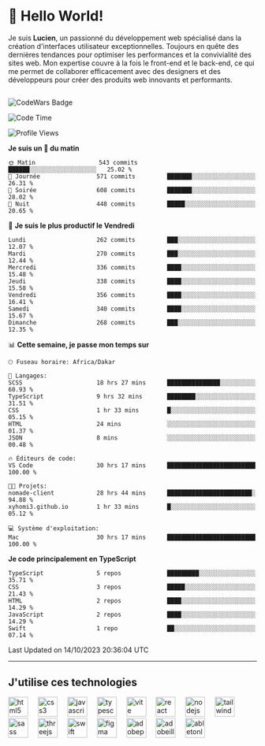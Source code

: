 # 👋 Hello World!

Je suis **Lucien**, un passionné du développement web spécialisé dans la création d'interfaces utilisateur exceptionnelles. Toujours en quête des dernières tendances pour optimiser les performances et la convivialité des sites web. Mon expertise couvre à la fois le front-end et le back-end, ce qui me permet de collaborer efficacement avec des designers et des développeurs pour créer des produits web innovants et performants.

##

![CodeWars Badge](https://www.codewars.com/users/xyhomi3/badges/small)

<!--START_SECTION:waka-->
![Code Time](http://img.shields.io/badge/Code%20Time-117%20hrs%2037%20mins-blue)

![Profile Views](http://img.shields.io/badge/Vues%20du%20profil-22-blue)

**Je suis un 🐤 du matin** 

```text
🌞 Matin                  543 commits         ██████░░░░░░░░░░░░░░░░░░░   25.02 % 
🌆 Journée                571 commits         ███████░░░░░░░░░░░░░░░░░░   26.31 % 
🌃 Soirée                 608 commits         ███████░░░░░░░░░░░░░░░░░░   28.02 % 
🌙 Nuit                   448 commits         █████░░░░░░░░░░░░░░░░░░░░   20.65 % 
```
📅 **Je suis le plus productif le Vendredi** 

```text
Lundi                    262 commits         ███░░░░░░░░░░░░░░░░░░░░░░   12.07 % 
Mardi                    270 commits         ███░░░░░░░░░░░░░░░░░░░░░░   12.44 % 
Mercredi                 336 commits         ████░░░░░░░░░░░░░░░░░░░░░   15.48 % 
Jeudi                    338 commits         ████░░░░░░░░░░░░░░░░░░░░░   15.58 % 
Vendredi                 356 commits         ████░░░░░░░░░░░░░░░░░░░░░   16.41 % 
Samedi                   340 commits         ████░░░░░░░░░░░░░░░░░░░░░   15.67 % 
Dimanche                 268 commits         ███░░░░░░░░░░░░░░░░░░░░░░   12.35 % 
```


📊 **Cette semaine, je passe mon temps sur** 

```text
🕑︎ Fuseau horaire: Africa/Dakar

💬 Langages: 
SCSS                     18 hrs 27 mins      ███████████████░░░░░░░░░░   60.93 % 
TypeScript               9 hrs 32 mins       ████████░░░░░░░░░░░░░░░░░   31.51 % 
CSS                      1 hr 33 mins        █░░░░░░░░░░░░░░░░░░░░░░░░   05.15 % 
HTML                     24 mins             ░░░░░░░░░░░░░░░░░░░░░░░░░   01.37 % 
JSON                     8 mins              ░░░░░░░░░░░░░░░░░░░░░░░░░   00.48 % 

🔥 Éditeurs de code: 
VS Code                  30 hrs 17 mins      █████████████████████████   100.00 % 

🐱‍💻 Projets: 
nomade-client            28 hrs 44 mins      ████████████████████████░   94.88 % 
xyhomi3.github.io        1 hr 33 mins        █░░░░░░░░░░░░░░░░░░░░░░░░   05.12 % 

💻 Système d'exploitation: 
Mac                      30 hrs 17 mins      █████████████████████████   100.00 % 
```

**Je code principalement en TypeScript** 

```text
TypeScript               5 repos             █████████░░░░░░░░░░░░░░░░   35.71 % 
CSS                      3 repos             █████░░░░░░░░░░░░░░░░░░░░   21.43 % 
HTML                     2 repos             ████░░░░░░░░░░░░░░░░░░░░░   14.29 % 
JavaScript               2 repos             ████░░░░░░░░░░░░░░░░░░░░░   14.29 % 
Swift                    1 repo              ██░░░░░░░░░░░░░░░░░░░░░░░   07.14 % 
```




 Last Updated on 14/10/2023 20:36:04 UTC
<!--END_SECTION:waka-->
---

## J'utilise ces technologies

<div align="left">
  <img src="https://skillicons.dev/icons?i=html" height="40" alt="html5 logo"  />
  <img width="12" />
  <img src="https://skillicons.dev/icons?i=css" height="40" alt="css3 logo"  />
  <img width="12" />
  <img src="https://skillicons.dev/icons?i=js" height="40" alt="javascript logo"  />
  <img width="12" />
  <img src="https://skillicons.dev/icons?i=ts" height="40" alt="typescript logo"  />
  <img width="12" />
  <img src="https://skillicons.dev/icons?i=vite" height="40" alt="vite logo"  />
  <img width="12" />
  <img src="https://skillicons.dev/icons?i=react" height="40" alt="react logo"  />
  <img width="12" />
  <img src="https://cdn.jsdelivr.net/gh/devicons/devicon/icons/nodejs/nodejs-original.svg" height="40" alt="nodejs logo"  />
  <img width="12" />
  <img src="https://skillicons.dev/icons?i=tailwind" height="40" alt="tailwindcss logo"  />
  <img width="12" />
  <img src="https://skillicons.dev/icons?i=sass" height="40" alt="sass logo"  />
  <img width="12" />
  <img src="https://skillicons.dev/icons?i=threejs" height="40" alt="threejs logo"  />
  <img width="12" />
  <img src="https://skillicons.dev/icons?i=swift" height="40" alt="swift logo"  />
  <img width="12" />
  <img src="https://skillicons.dev/icons?i=figma" height="40" alt="figma logo"  />
  <img width="12" />
  <img src="https://skillicons.dev/icons?i=ps" height="40" alt="adobephotoshop logo"  />
  <img width="12" />
  <img src="https://skillicons.dev/icons?i=ai" height="40" alt="adobeillustrator logo"  />
  <img width="12" />
  <img src="https://skillicons.dev/icons?i=ableton" height="40" alt="abletonlive logo"  />
</div>




